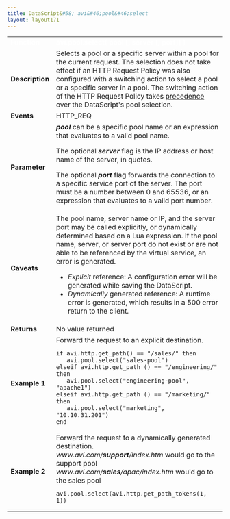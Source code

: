 ```yaml
---
title: DataScript&#58; avi&#46;pool&#46;select
layout: layout171
---
```

<table class="table table-hover table table-bordered table-hover">  
<tbody>         
<tr>   
<td><span style="color: white; font-size: medium;"><strong>Function</strong></span></td>
<td><span style="color: white;"><b>avi.pool.select( pool [, server [, port]] )</b></span></td>
</tr>
<tr>   
<td><span style="font-size: medium;"><strong>Description</strong></span></td>
<td>Selects a pool or a specific server within a pool for the current request. The selection does not take effect if an HTTP Request Policy was also configured with a switching action to select a pool or a specific server in a pool. The switching action of the HTTP Request Policy takes <a href="{% vpath %}/datascript-guide/datascript-precedence/">precedence</a> over the DataScript's pool selection.</td>
</tr>
<tr>   
<td><span style="font-size: medium;"><strong>Events</strong></span></td>
<td>HTTP_REQ</td>
</tr>
<tr>   
<td><span style="font-size: medium;"><strong>Parameter</strong></span></td>
<td><strong><em>pool</em> </strong>can be a specific pool name or an expression that evaluates to a valid pool name.<p></p> <p>The optional <strong><em>server</em> </strong>flag is the IP address or host name of the server, in quotes.</p> <p>The optional <strong><em>port</em> </strong>flag forwards the connection to a specific service port of the server. The port must be a number between 0 and 65536, or an expression that evaluates to a valid port number.</p></td>
</tr>
<tr>   
<td><span style="font-size: medium;"><strong>Caveats</strong></span></td>
<td>The pool name, server name or IP, and the server port may be called explicitly, or dynamically determined based on a Lua expression. If the pool name, server, or server port do not exist or are not able to be referenced by the virtual service, an error is generated.<p></p> 
<ul> 
 <li><em>Explicit</em> reference: A configuration error will be generated while saving the DataScript.</li> 
 <li><em>Dynamically</em> generated reference: A runtime error is generated, which results in a 500 error return to the client.</li> 
</ul></td>
</tr>
<tr>   
<td><span style="font-size: medium;"><strong>Returns</strong></span></td>
<td>No value returned</td>
</tr>
<tr>   
<td><span style="font-size: medium;"><strong>Example 1</strong></span></td>
<td>Forward the request to an explicit destination.<br> 
<!-- Crayon Syntax Highlighter v2.7.1 --> <pre><code class="language-lua">if avi.http.get_path() == "/sales/" then
   avi.pool.select("sales-pool")
elseif avi.http.get_path () == "/engineering/" then
   avi.pool.select("engineering-pool", "apache1")
elseif avi.http.get_path () == "/marketing/" then
   avi.pool.select("marketing", "10.10.31.201")
end</code></pre> 
<!-- [Format Time: 0.0035 seconds] --></td>
</tr>
<tr>   
<td><span style="font-size: medium;"><strong>Example 2</strong></span></td>
<td>Forward the request to a dynamically generated destination.<br> <em>www.avi.com/<strong>support</strong>/index.htm</em> would go to the support pool<br> <em>www.avi.com/<strong>sales</strong>/apac/index.htm</em> would go to the sales pool<br> 
<!-- Crayon Syntax Highlighter v2.7.1 --> <pre><code class="language-lua">avi.pool.select(avi.http.get_path_tokens(1, 1))</code></pre> 
<!-- [Format Time: 0.0010 seconds] --></td>
</tr>
</tbody>
</table> 
